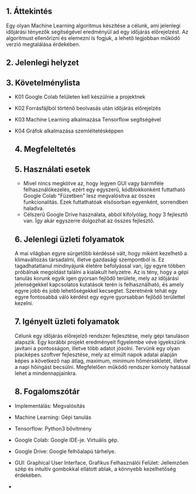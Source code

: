 ## 1. Áttekintés
Egy olyan Machine Learning algoritmus készítése a célunk, ami jelenlegi időjárási tényezők segítségével eredményül ad egy időjárás előrejelzést. Az algoritmust ellenőrizni és elemezni is fogjuk, a lehető legjobban működő verzió megtalálása érdekében.

## 2. Jelenlegi helyzet


## 3. Követelménylista

- K01 Google Colab felületen kell készülnie a projektnek
- K02 Forrásfájlból történő beolvasás után időjárás előrejelzés
- K03 Machine Learning alkalmazása Tensorflow segítségével
- K04 Gráfok alkalmazása szemléltetésképpen
    
  ## 4. Megfeleltetés
  
  
  
  ## 5. Használati esetek 
  - Mivel nincs megkötve az, hogy legyen GUI vagy bármiféle felhasználókezelés, ezért egy egyszerű, kódblokkonként futtatható Google Colab "Füzetben" lesz megvalósítva az összes funkcionalitás. Ezek futtathatóak elsősorban egyenként, sorrendben haladva.
  - Célszerű Google Drive használata, abból kifolyólag, hogy 3 fejlesztő van. Így akár egyszerre dolgozhat az összes fejlesztő.
 
  ## 6. Jelenlegi üzleti folyamatok
  A mai világban egyre sürgetőbb kérdéssé vált, hogy miként kezelhető a klímaváltozás társadalmi, illetve gazdasági szempontból is.
  Ez tagadhatatlanul mindnyájunk életére befolyással van, így egyre többen próbálnak megoldást találni a kialakult helyzetre.
  Az is tény, hogy a gépi tanulás korunk egyik igen gyorsan fejlődő területe, mely az időjárási jelenségekkel kapcsolatos kutatások
  terén is felhasználható, és amely egyre jobb és jobb lehetőségekkel kecsegtet.
  Szeretnénk tehát egy egyre fontosabbá váló kérdést egy egyre gyorsabban fejlődő területtel kezelni.


  ## 7. Igényelt üzleti folyamatok
  Célunk egy időjárás előrejelző rendszer fejlesztése, mely gépi tanuláson alapszik.
  Egy korábbi projekt eredményeit figyelembe véve igyekszünk javítani a pontosságon, illetve több adatot jósolni.
  Tervünk egy olyan piacképes szoftver fejlesztése, mely az elmúlt napok adatai alapján képes a következő nap
  átlag, maximum, minimum hőmérsékletét, illetve a napi hőingást becsülni.
  Megfelelően működő rendszer komoly hatással lehet a mindennapjainkra.
  
  ## 8. Fogalomszótár

- Implementálás: Megvalósítás
- Machine Learning: Gépi tanulás
- Tensorflow: Python3 bővítmény
- Google Colab: Google IDE-je. Virtuális gép.
- Google Drive: Google felhőalapú tárhelye.
- GUI: Graphical User Interface, Grafikus Felhasználói Felület: Jellemzően szép és intuitív gombokkal ellátott ablak, a könnyebb kezelhetőség érdekében.
- 
